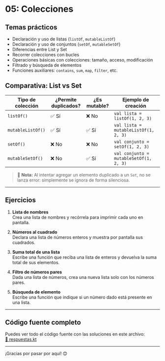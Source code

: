 # 05: Colecciones

## Temas prácticos

- Declaración y uso de listas (`listOf`, `mutableListOf`)
- Declaración y uso de conjuntos (`setOf`, `mutableSetOf`)
- Diferencias entre List y Set
- Recorrer colecciones con bucles
- Operaciones básicas con colecciones: tamaño, acceso, modificación
- Filtrado y búsqueda de elementos
- Funciones auxiliares: `contains`, `sum`, `map`, `filter`, etc.

## Comparativa: List vs Set

| Tipo de colección    | ¿Permite duplicados? | ¿Es mutable? | Ejemplo de creación |
|----------------------|----------------------|--------------|----------------------|
| `listOf()`           | ✅ Sí                | ❌ No        | `val lista = listOf(1, 2, 3)` |
| `mutableListOf()`    | ✅ Sí                | ✅ Sí        | `val lista = mutableListOf(1, 2, 3)` |
| `setOf()`            | ❌ No                | ❌ No        | `val conjunto = setOf(1, 2, 3)` |
| `mutableSetOf()`     | ❌ No                | ✅ Sí        | `val conjunto = mutableSetOf(1, 2, 3)` |

> 🔎 **Nota:** Al intentar agregar un elemento duplicado a un `Set`, no se lanza error: simplemente se ignora de forma silenciosa.

---

## Ejercicios

1. **Lista de nombres**  
   Crea una lista de nombres y recórrela para imprimir cada uno en pantalla.

2. **Números al cuadrado**  
   Declara una lista de números enteros y muestra por pantalla sus cuadrados.

3. **Suma total de una lista**  
   Escribe una función que reciba una lista de enteros y devuelva la suma total de sus elementos.

4. **Filtro de números pares**  
   Dada una lista de números, crea una nueva lista solo con los números pares.

5. **Búsqueda de elemento**  
   Escribe una función que indique si un número dado está presente en una lista.
---

## Código fuente completo

Puedes ver todo el código fuente con las soluciones en este archivo:  
[📄 respuestas.kt](./respuestas.kt)

---

¡Gracias por pasar por aquí! 😊

